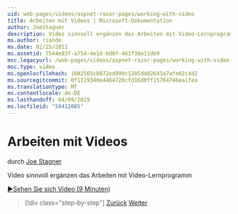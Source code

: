 ```yaml
---
uid: web-pages/videos/aspnet-razor-pages/working-with-video
title: Arbeiten mit Videos | Microsoft-Dokumentation
author: JoeStagner
description: Video sinnvoll ergänzen das Arbeiten mit Video-Lernprogramm
ms.author: riande
ms.date: 02/25/2011
ms.assetid: 7544e93f-a754-4e1d-bd0f-461f38e11db9
msc.legacyurl: /web-pages/videos/aspnet-razor-pages/working-with-video
msc.type: video
ms.openlocfilehash: 1682565cb872ed999c1285ddd2641a7afe02c4d2
ms.sourcegitcommit: 0f1119340e4464720cfd16d0ff15764746ea1fea
ms.translationtype: MT
ms.contentlocale: de-DE
ms.lasthandoff: 04/09/2019
ms.locfileid: "59412085"
---
```

# <a name="working-with-video"></a>Arbeiten mit Videos

durch [Joe Stagner](https://github.com/JoeStagner)

Video sinnvoll ergänzen das Arbeiten mit Video-Lernprogramm

[&#9654;Sehen Sie sich Video (9 Minuten)](https://channel9.msdn.com/Blogs/ASP-NET-Site-Videos/working-with-video)

> [!div class="step-by-step"]
> [Zurück](working-with-images.md)
> [Weiter](adding-email-to-your-web-site.md)
